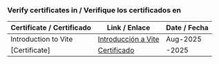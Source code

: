 ### Verify certificates in / Verifique los certificados en

| Certificate / Certificado  |  Link / Enlace            | Date / Fecha |
|----------------------------|---------------------------|--------------|
| Introduction to Vite       |  [Introducción a Vite](https://scrimba.com/certificate-cert2ffentAFN4a2TTipuPiLbBd85CBXP7LSZE5nLYH2yZnZxd) |  Aug-2025   |
| [Certificate]              |  [Certificado](#)         |      -2025   |
